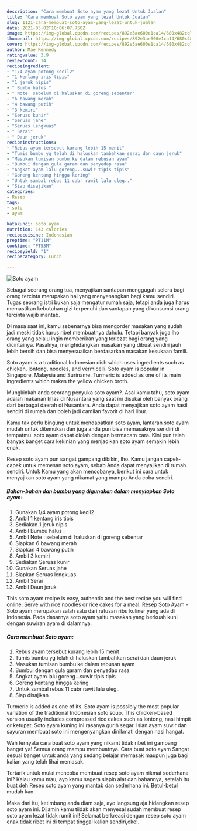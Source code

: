 ```yaml
---
description: "Cara membuat Soto ayam yang lezat Untuk Jualan"
title: "Cara membuat Soto ayam yang lezat Untuk Jualan"
slug: 1121-cara-membuat-soto-ayam-yang-lezat-untuk-jualan
date: 2021-05-02T10:06:07.750Z
image: https://img-global.cpcdn.com/recipes/892e3ae600e1ca14/680x482cq70/soto-ayam-foto-resep-utama.jpg
thumbnail: https://img-global.cpcdn.com/recipes/892e3ae600e1ca14/680x482cq70/soto-ayam-foto-resep-utama.jpg
cover: https://img-global.cpcdn.com/recipes/892e3ae600e1ca14/680x482cq70/soto-ayam-foto-resep-utama.jpg
author: Mae Kennedy
ratingvalue: 3.9
reviewcount: 14
recipeingredient:
- "1/4 ayam potong kecil2"
- "1 kentang iris tipis"
- "1 jeruk nipis"
- " Bumbu halus "
- " Note  sebelum di haluskan di goreng sebentar"
- "6 bawang merah"
- "4 bawang putih"
- "3 kemiri"
- "Seruas kunir"
- "Seruas jahe"
- "Seruas lengkuas"
- " Serai"
- " Daun jeruk"
recipeinstructions:
- "Rebus ayam tersebut kurang lebih 15 menit"
- "Tumis bumbu yg telah di haluskan tambahkan serai dan daun jeruk"
- "Masukan tumisan bumbu ke dalam rebusan ayam"
- "Bumbui dengan gula garam dan penyedap rasa"
- "Angkat ayam lalu goreng...suwir tipis tipis"
- "Goreng kentang hingga kering"
- "Untuk sambal rebus 11 cabr rawit lalu uleg.."
- "Siap disajikan"
categories:
- Resep
tags:
- soto
- ayam

katakunci: soto ayam 
nutrition: 143 calories
recipecuisine: Indonesian
preptime: "PT11M"
cooktime: "PT53M"
recipeyield: "1"
recipecategory: Lunch

---
```



![Soto ayam](https://img-global.cpcdn.com/recipes/892e3ae600e1ca14/680x482cq70/soto-ayam-foto-resep-utama.jpg)

Sebagai seorang orang tua, menyajikan santapan menggugah selera bagi orang tercinta merupakan hal yang menyenangkan bagi kamu sendiri. Tugas seorang istri bukan saja mengatur rumah saja, tetapi anda juga harus memastikan kebutuhan gizi terpenuhi dan santapan yang dikonsumsi orang tercinta wajib mantab.

Di masa  saat ini, kamu sebenarnya bisa mengorder masakan yang sudah jadi meski tidak harus ribet membuatnya dahulu. Tetapi banyak juga lho orang yang selalu ingin memberikan yang terlezat bagi orang yang dicintainya. Pasalnya, menghidangkan masakan yang dibuat sendiri jauh lebih bersih dan bisa menyesuaikan berdasarkan masakan kesukaan famili. 

Soto ayam is a traditional Indonesian dish which uses ingredients such as chicken, lontong, noodles, and vermicelli. Soto ayam is popular in Singapore, Malaysia and Suriname. Turmeric is added as one of its main ingredients which makes the yellow chicken broth.

Mungkinkah anda seorang penyuka soto ayam?. Asal kamu tahu, soto ayam adalah makanan khas di Nusantara yang saat ini disukai oleh banyak orang dari berbagai daerah di Nusantara. Anda dapat menyajikan soto ayam hasil sendiri di rumah dan boleh jadi camilan favorit di hari libur.

Kamu tak perlu bingung untuk mendapatkan soto ayam, lantaran soto ayam mudah untuk ditemukan dan juga anda pun bisa memasaknya sendiri di tempatmu. soto ayam dapat diolah dengan bermacam cara. Kini pun telah banyak banget cara kekinian yang menjadikan soto ayam semakin lebih enak.

Resep soto ayam pun sangat gampang dibikin, lho. Kamu jangan capek-capek untuk memesan soto ayam, sebab Anda dapat menyajikan di rumah sendiri. Untuk Kamu yang akan mencobanya, berikut ini cara untuk menyajikan soto ayam yang nikamat yang mampu Anda coba sendiri.

<!--inarticleads1-->

##### Bahan-bahan dan bumbu yang digunakan dalam menyiapkan Soto ayam:

1. Gunakan 1/4 ayam potong kecil2
1. Ambil 1 kentang iris tipis
1. Sediakan 1 jeruk nipis
1. Ambil  Bumbu halus :
1. Ambil  Note : sebelum di haluskan di goreng sebentar
1. Siapkan 6 bawang merah
1. Siapkan 4 bawang putih
1. Ambil 3 kemiri
1. Sediakan Seruas kunir
1. Gunakan Seruas jahe
1. Siapkan Seruas lengkuas
1. Ambil  Serai
1. Ambil  Daun jeruk


This soto ayam recipe is easy, authentic and the best recipe you will find online. Serve with rice noodles or rice cakes for a meal. Resep Soto Ayam - Soto ayam merupakan salah satu dari ratusan ribu kuliner yang ada di Indonesia. Pada dasarnya soto ayam yaitu masakan yang berkuah kuni dengan suwiran ayam di dalamnya. 

<!--inarticleads2-->

##### Cara membuat Soto ayam:

1. Rebus ayam tersebut kurang lebih 15 menit
1. Tumis bumbu yg telah di haluskan tambahkan serai dan daun jeruk
1. Masukan tumisan bumbu ke dalam rebusan ayam
1. Bumbui dengan gula garam dan penyedap rasa
1. Angkat ayam lalu goreng...suwir tipis tipis
1. Goreng kentang hingga kering
1. Untuk sambal rebus 11 cabr rawit lalu uleg..
1. Siap disajikan


Turmeric is added as one of its. Soto ayam is possibly the most popular variation of the traditional Indonesian soto soup. This chicken-based version usually includes compressed rice cakes such as lontong, nasi himpit or ketupat. Soto ayam kuning ini rasanya gurih segar. Isian ayam suwir dan sayuran membuat soto ini mengenyangkan dinikmati dengan nasi hangat. 

Wah ternyata cara buat soto ayam yang nikamt tidak ribet ini gampang banget ya! Semua orang mampu membuatnya. Cara buat soto ayam Sangat sesuai banget untuk anda yang sedang belajar memasak maupun juga bagi kalian yang telah lihai memasak.

Tertarik untuk mulai mencoba membuat resep soto ayam nikmat sederhana ini? Kalau kamu mau, ayo kamu segera siapin alat dan bahannya, setelah itu buat deh Resep soto ayam yang mantab dan sederhana ini. Betul-betul mudah kan. 

Maka dari itu, ketimbang anda diam saja, ayo langsung aja hidangkan resep soto ayam ini. Dijamin kamu tiidak akan menyesal sudah membuat resep soto ayam lezat tidak rumit ini! Selamat berkreasi dengan resep soto ayam enak tidak ribet ini di tempat tinggal kalian sendiri,oke!.

